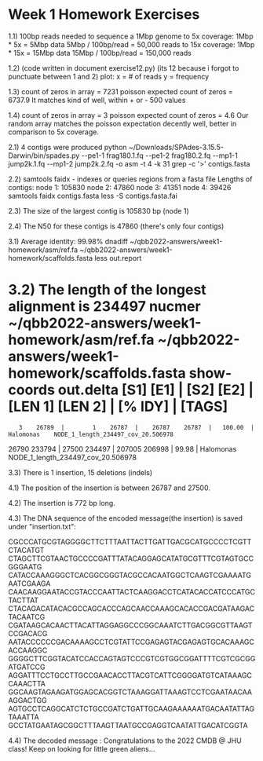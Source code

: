 # Week 1 Homework Exercises

1.1) 100bp reads needed to sequence a 1Mbp genome to 5x coverage:
	1Mbp * 5x = 5Mbp data
	5Mbp / 100bp/read = 50,000 reads
to 15x coverage:
	1Mbp * 15x = 15Mbp data
	15Mbp / 100bp/read = 150,000 reads
	
1.2) (code written in document exercise12.py) (its 12 because i forgot to punctuate between 1 and 2)
plot: x = # of reads y = frequency 

1.3) count of zeros in array = 7231
	poisson expected count of zeros = 6737.9
It matches kind of well, within + or - 500 values

1.4) count of zeros in array = 3
	poisson expected count of zeros = 4.6
Our random array matches the poisson expectation decently well, better in comparison to 5x coverage.

2.1) 4 contigs were produced
	python ~/Downloads/SPAdes-3.15.5-Darwin/bin/spades.py --pe1-1 frag180.1.fq --pe1-2 frag180.2.fq --mp1-1 jump2k.1.fq --mp1-2 jump2k.2.fq -o asm -t 4 -k 31
	grep -c '>' contigs.fasta

2.2) samtools faidx - indexes or queries regions from a fasta file
Lengths of contigs:
node 1: 105830
node 2: 47860
node 3: 41351
node 4: 39426
samtools faidx contigs.fasta
less -S contigs.fasta.fai

2.3) The size of the largest contig is 105830 bp (node 1)

2.4) The N50 for these contigs is 47860 (there's only four contigs)

3.1) Average identity: 99.98%
dnadiff ~/qbb2022-answers/week1-homework/asm/ref.fa ~/qbb2022-answers/week1-homework/scaffolds.fasta
less out.report

3.2) The length of the longest alignment is 234497
nucmer ~/qbb2022-answers/week1-homework/asm/ref.fa ~/qbb2022-answers/week1-homework/scaffolds.fasta
show-coords out.delta
    [S1]     [E1]  |     [S2]     [E2]  |  [LEN 1]  [LEN 2]  |  [% IDY]  | [TAGS]
=====================================================================================
       3    26789  |        1    26787  |    26787    26787  |   100.00  | Halomonas	NODE_1_length_234497_cov_20.506978
   26790   233794  |    27500   234497  |   207005   206998  |    99.98  | Halomonas	NODE_1_length_234497_cov_20.506978

3.3) There is 1 insertion, 15 deletions (indels)

4.1) The position of the insertion is between 26787 and 27500.

4.2) The insertion is 772 bp long.

4.3) The DNA sequence of the encoded message(the insertion) is saved under "insertion.txt":

CGCCCATGCGTAGGGGCTTCTTTAATTACTTGATTGACGCATGCCCCTCGTTCTACATGT
CTAGCTTCGTAACTGCCCCGATTTATACAGGAGCATATGCGTTTCGTAGTGCCGGGAATG
CATACCAAAGGGCTCACGGCGGGTACGCCACAATGGCTCAAGTCGAAAATGAATCGAAGA
CAACAAGGAATACCGTACCCAATTACTCAAGGACCTCATACACCATCCCATGCTACTTAT
CTACAGACATACACGCCAGCACCCAGCAACCAAAGCACACCGACGATAAGACTACAATCG
CGATAAGCACAACTTACATTAGGAGGCCCGGCAAATCTTGACGGCGTTAAGTCCGACACG
AATACCCCCCGACAAAAGCCTCGTATTCCGAGAGTACGAGAGTGCACAAAGCACCAAGGC
GGGGCTTCGGTACATCCACCAGTAGTCCCGTCGTGGCGGATTTTCGTCGCGGATGATCCG
AGGATTTCCTGCCTTGCCGAACACCTTACGTCATTCGGGGATGTCATAAAGCCAAACTTA
GGCAAGTAGAAGATGGAGCACGGTCTAAAGGATTAAAGTCCTCGAATAACAAAGGACTGG
AGTGCCTCAGGCATCTCTGCCGATCTGATTGCAAGAAAAAATGACAATATTAGTAAATTA
GCCTATGAATAGCGGCTTTAAGTTAATGCCGAGGTCAATATTGACATCGGTA

4.4)
The decoded message :  Congratulations to the 2022 CMDB @ JHU class!  Keep on looking for little green aliens... 